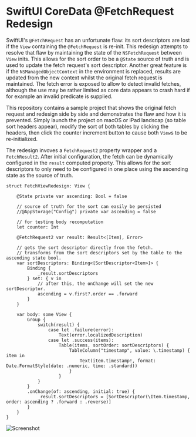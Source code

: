 # SwiftUI CoreData @FetchRequest Redesign

SwiftUI's `@FetchRequest` has an unfortunate flaw: its sort descriptors are lost if the `View` containing the `@FetchRequest` is re-init. This redesign attempts to resolve that flaw by maintaining the state of the `NSFetchRequest` between `View` inits. This allows for the sort order to be a `@State` source of truth and is used to update the fetch request's sort descriptor. Another great feature is if the `NSManagedObjectContext` in the environment is replaced, results are updated from the new context whilst the original fetch request is maintained. The fetch error is exposed to allow to detect invalid fetches, although the use may be rather limited as core data appears to crash hard if for example an invalid predicate is supplied.

This repository contains a sample project that shows the original fetch request and redesign side by side and demonstrates the flaw and how it is prevented. Simply launch the project on macOS or iPad landscap (so table sort headers appear), modify the sort of both tables by clicking the headers, then click the counter increment button to cause both `View`s to be re-initialized.

The redesign invoves a `FetchRequest2` property wrapper and a `FetchResult2`. After initial configuration, the fetch can be  dynamically configured in the `result` computed property. This allows for the sort descriptors to only need to be configured in one place using the ascending state as the source of truth.
```
struct FetchViewRedesign: View {
    
    @State private var ascending: Bool = false
    
    // source of truth for the sort can easily be persisted
    //@AppStorage("Config") private var ascending = false
    
    // for testing body recomputation
    let counter: Int
    
    @FetchRequest2 var result: Result<[Item], Error>
    
    // gets the sort descriptor directly from the fetch.
    // transforms from the sort descriptors set by the table to the ascending state bool.
    var sortDescriptors: Binding<[SortDescriptor<Item>]> {
        Binding {
            _result.sortDescriptors
        } set: { v in
			// after this, the onChange will set the new sortDescriptor.
            ascending = v.first?.order == .forward
        }
    }
    
    var body: some View {
        Group {
            switch(result) {
                case let .failure(error):
                    Text(error.localizedDescription)
                case let .success(items):
                    Table(items, sortOrder: sortDescriptors) {
                        TableColumn("timestamp", value: \.timestamp) { item in
                            Text(item.timestamp!, format: Date.FormatStyle(date: .numeric, time: .standard))
                        }
                    }
            }
        }
        .onChange(of: ascending, initial: true) {
            _result.sortDescriptors = [SortDescriptor(\Item.timestamp, order: ascending ? .forward : .reverse)]
        }
    }
}
```

![Screenshot](/Screenshots/Screenshot%202023-12-20%20at%2011.17.09.png)